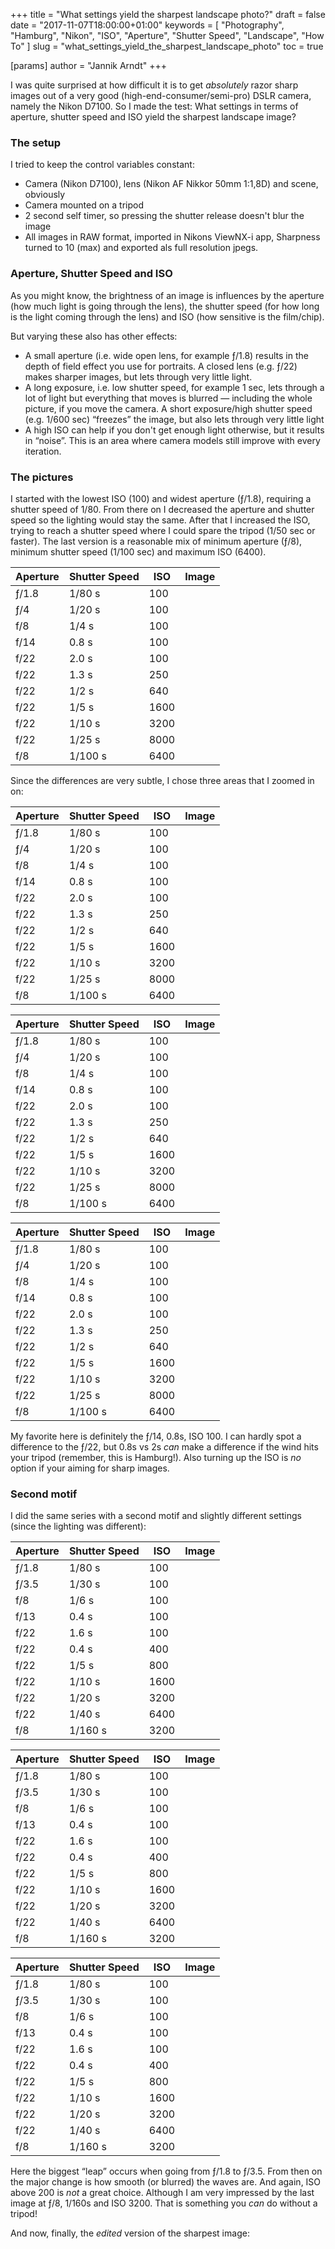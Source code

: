 +++
title = "What settings yield the sharpest landscape photo?"
draft = false
date = "2017-11-07T18:00:00+01:00"
keywords = [ "Photography", "Hamburg", "Nikon", "ISO", "Aperture", "Shutter Speed", "Landscape", "How To" ]
slug = "what_settings_yield_the_sharpest_landscape_photo"
toc = true

[params]
  author = "Jannik Arndt"
+++

I was quite surprised at how difficult it is to get _absolutely_ razor sharp images out of a very good (high-end-consumer/semi-pro) DSLR camera, namely the Nikon D7100. So I made the test: What settings in terms of aperture, shutter speed and ISO yield the sharpest landscape image?

<!--more-->

### The setup

I tried to keep the control variables constant:

* Camera (Nikon D7100), lens (Nikon AF Nikkor 50mm 1:1,8D) and scene, obviously
* Camera mounted on a tripod
* 2 second self timer, so pressing the shutter release doesn't blur the image
* All images in RAW format, imported in Nikons ViewNX-i app, Sharpness turned to 10 (max) and exported als full resolution jpegs. 

### Aperture, Shutter Speed and ISO

As you might know, the brightness of an image is influences by the aperture (how much light is going through the lens), the shutter speed (for how long is the light coming through the lens) and ISO (how sensitive is the film/chip). 

But varying these also has other effects: 
* A small aperture (i.e. wide open lens, for example ƒ/1.8) results in the depth of field effect you use for portraits. A closed lens (e.g. ƒ/22) makes sharper images, but lets through very little light.
* A long exposure, i.e. low shutter speed, for example 1 sec, lets through a lot of light but everything that moves is blurred — including the whole picture, if you move the camera. A short exposure/high shutter speed (e.g. 1/600 sec) “freezes” the image, but also lets through very little light
* A high ISO can help if you don't get enough light otherwise, but it results in “noise”. This is an area where camera models still improve with every iteration.

### The pictures

I started with the lowest ISO (100) and widest aperture (ƒ/1.8), requiring a shutter speed of 1/80. From there on I decreased the aperture and shutter speed so the lighting would stay the same. After that I increased the ISO, trying to reach a shutter speed where I could spare the tripod (1/50 sec or faster). The last version is a reasonable mix of minimum aperture (ƒ/8), minimum shutter speed (1/100 sec) and maximum ISO (6400).

| Aperture | Shutter Speed |  ISO | Image |
| -------- | ------------- | ---- | ----- |
| ƒ/1.8    | 1/80 s        |  100 | <a href="/blog/2017/11/sharpest_photo/DSC_0119.jpg"><img src="/blog/2017/11/sharpest_photo/DSC_0119.jpg" alt=""></a> |
| ƒ/4      | 1/20 s        |  100 | <a href="/blog/2017/11/sharpest_photo/DSC_0122.jpg"><img src="/blog/2017/11/sharpest_photo/DSC_0122.jpg" alt=""></a> |
| f/8      | 1/4 s         |  100 | <a href="/blog/2017/11/sharpest_photo/DSC_0125.jpg"><img src="/blog/2017/11/sharpest_photo/DSC_0125.jpg" alt=""></a> |
| f/14     | 0.8 s         |  100 | <a href="/blog/2017/11/sharpest_photo/DSC_0126.jpg"><img src="/blog/2017/11/sharpest_photo/DSC_0126.jpg" alt=""></a> |
| f/22     | 2.0 s         |  100 | <a href="/blog/2017/11/sharpest_photo/DSC_0130.jpg"><img src="/blog/2017/11/sharpest_photo/DSC_0130.jpg" alt=""></a> |
| f/22     | 1.3 s         |  250 | <a href="/blog/2017/11/sharpest_photo/DSC_0132.jpg"><img src="/blog/2017/11/sharpest_photo/DSC_0132.jpg" alt=""></a> |
| f/22     | 1/2 s         |  640 | <a href="/blog/2017/11/sharpest_photo/DSC_0133.jpg"><img src="/blog/2017/11/sharpest_photo/DSC_0133.jpg" alt=""></a> |
| f/22     | 1/5 s         | 1600 | <a href="/blog/2017/11/sharpest_photo/DSC_0134.jpg"><img src="/blog/2017/11/sharpest_photo/DSC_0134.jpg" alt=""></a> |
| f/22     | 1/10 s        | 3200 | <a href="/blog/2017/11/sharpest_photo/DSC_0136.jpg"><img src="/blog/2017/11/sharpest_photo/DSC_0136.jpg" alt=""></a> |
| f/22     | 1/25 s        | 8000 | <a href="/blog/2017/11/sharpest_photo/DSC_0138.jpg"><img src="/blog/2017/11/sharpest_photo/DSC_0138.jpg" alt=""></a> |
| f/8      | 1/100 s       | 6400 | <a href="/blog/2017/11/sharpest_photo/DSC_0142.jpg"><img src="/blog/2017/11/sharpest_photo/DSC_0142.jpg" alt=""></a> |

Since the differences are very subtle, I chose three areas that I zoomed in on:

| Aperture | Shutter Speed |  ISO | Image |
| -------- | ------------- | ---- | ----- |
| ƒ/1.8    | 1/80 s        |  100 | <a href="/blog/2017/11/sharpest_photo/DSC_0119_cropped_1.jpg"><img src="/blog/2017/11/sharpest_photo/DSC_0119_cropped_1.jpg" alt=""></a> |
| ƒ/4      | 1/20 s        |  100 | <a href="/blog/2017/11/sharpest_photo/DSC_0122_cropped_1.jpg"><img src="/blog/2017/11/sharpest_photo/DSC_0122_cropped_1.jpg" alt=""></a> |
| f/8      | 1/4 s         |  100 | <a href="/blog/2017/11/sharpest_photo/DSC_0125_cropped_1.jpg"><img src="/blog/2017/11/sharpest_photo/DSC_0125_cropped_1.jpg" alt=""></a> |
| f/14     | 0.8 s         |  100 | <a href="/blog/2017/11/sharpest_photo/DSC_0126_cropped_1.jpg"><img src="/blog/2017/11/sharpest_photo/DSC_0126_cropped_1.jpg" alt=""></a> |
| f/22     | 2.0 s         |  100 | <a href="/blog/2017/11/sharpest_photo/DSC_0130_cropped_1.jpg"><img src="/blog/2017/11/sharpest_photo/DSC_0130_cropped_1.jpg" alt=""></a> |
| f/22     | 1.3 s         |  250 | <a href="/blog/2017/11/sharpest_photo/DSC_0132_cropped_1.jpg"><img src="/blog/2017/11/sharpest_photo/DSC_0132_cropped_1.jpg" alt=""></a> |
| f/22     | 1/2 s         |  640 | <a href="/blog/2017/11/sharpest_photo/DSC_0133_cropped_1.jpg"><img src="/blog/2017/11/sharpest_photo/DSC_0133_cropped_1.jpg" alt=""></a> |
| f/22     | 1/5 s         | 1600 | <a href="/blog/2017/11/sharpest_photo/DSC_0134_cropped_1.jpg"><img src="/blog/2017/11/sharpest_photo/DSC_0134_cropped_1.jpg" alt=""></a> |
| f/22     | 1/10 s        | 3200 | <a href="/blog/2017/11/sharpest_photo/DSC_0136_cropped_1.jpg"><img src="/blog/2017/11/sharpest_photo/DSC_0136_cropped_1.jpg" alt=""></a> |
| f/22     | 1/25 s        | 8000 | <a href="/blog/2017/11/sharpest_photo/DSC_0138_cropped_1.jpg"><img src="/blog/2017/11/sharpest_photo/DSC_0138_cropped_1.jpg" alt=""></a> |
| f/8      | 1/100 s       | 6400 | <a href="/blog/2017/11/sharpest_photo/DSC_0142_cropped_1.jpg"><img src="/blog/2017/11/sharpest_photo/DSC_0142_cropped_1.jpg" alt=""></a> |

| Aperture | Shutter Speed |  ISO | Image |
| -------- | ------------- | ---- | ----- |
| ƒ/1.8    | 1/80 s        |  100 | <a href="/blog/2017/11/sharpest_photo/DSC_0119_cropped_2.jpg"><img src="/blog/2017/11/sharpest_photo/DSC_0119_cropped_2.jpg" alt=""></a> |
| ƒ/4      | 1/20 s        |  100 | <a href="/blog/2017/11/sharpest_photo/DSC_0122_cropped_2.jpg"><img src="/blog/2017/11/sharpest_photo/DSC_0122_cropped_2.jpg" alt=""></a> |
| f/8      | 1/4 s         |  100 | <a href="/blog/2017/11/sharpest_photo/DSC_0125_cropped_2.jpg"><img src="/blog/2017/11/sharpest_photo/DSC_0125_cropped_2.jpg" alt=""></a> |
| f/14     | 0.8 s         |  100 | <a href="/blog/2017/11/sharpest_photo/DSC_0126_cropped_2.jpg"><img src="/blog/2017/11/sharpest_photo/DSC_0126_cropped_2.jpg" alt=""></a> |
| f/22     | 2.0 s         |  100 | <a href="/blog/2017/11/sharpest_photo/DSC_0130_cropped_2.jpg"><img src="/blog/2017/11/sharpest_photo/DSC_0130_cropped_2.jpg" alt=""></a> |
| f/22     | 1.3 s         |  250 | <a href="/blog/2017/11/sharpest_photo/DSC_0132_cropped_2.jpg"><img src="/blog/2017/11/sharpest_photo/DSC_0132_cropped_2.jpg" alt=""></a> |
| f/22     | 1/2 s         |  640 | <a href="/blog/2017/11/sharpest_photo/DSC_0133_cropped_2.jpg"><img src="/blog/2017/11/sharpest_photo/DSC_0133_cropped_2.jpg" alt=""></a> |
| f/22     | 1/5 s         | 1600 | <a href="/blog/2017/11/sharpest_photo/DSC_0134_cropped_2.jpg"><img src="/blog/2017/11/sharpest_photo/DSC_0134_cropped_2.jpg" alt=""></a> |
| f/22     | 1/10 s        | 3200 | <a href="/blog/2017/11/sharpest_photo/DSC_0136_cropped_2.jpg"><img src="/blog/2017/11/sharpest_photo/DSC_0136_cropped_2.jpg" alt=""></a> |
| f/22     | 1/25 s        | 8000 | <a href="/blog/2017/11/sharpest_photo/DSC_0138_cropped_2.jpg"><img src="/blog/2017/11/sharpest_photo/DSC_0138_cropped_2.jpg" alt=""></a> |
| f/8      | 1/100 s       | 6400 | <a href="/blog/2017/11/sharpest_photo/DSC_0142_cropped_2.jpg"><img src="/blog/2017/11/sharpest_photo/DSC_0142_cropped_2.jpg" alt=""></a> |

| Aperture | Shutter Speed |  ISO | Image |
| -------- | ------------- | ---- | ----- |
| ƒ/1.8    | 1/80 s        |  100 | <a href="/blog/2017/11/sharpest_photo/DSC_0119_cropped_3.jpg"><img src="/blog/2017/11/sharpest_photo/DSC_0119_cropped_3.jpg" alt=""></a> |
| ƒ/4      | 1/20 s        |  100 | <a href="/blog/2017/11/sharpest_photo/DSC_0122_cropped_3.jpg"><img src="/blog/2017/11/sharpest_photo/DSC_0122_cropped_3.jpg" alt=""></a> |
| f/8      | 1/4 s         |  100 | <a href="/blog/2017/11/sharpest_photo/DSC_0125_cropped_3.jpg"><img src="/blog/2017/11/sharpest_photo/DSC_0125_cropped_3.jpg" alt=""></a> |
| f/14     | 0.8 s         |  100 | <a href="/blog/2017/11/sharpest_photo/DSC_0126_cropped_3.jpg"><img src="/blog/2017/11/sharpest_photo/DSC_0126_cropped_3.jpg" alt=""></a> |
| f/22     | 2.0 s         |  100 | <a href="/blog/2017/11/sharpest_photo/DSC_0130_cropped_3.jpg"><img src="/blog/2017/11/sharpest_photo/DSC_0130_cropped_3.jpg" alt=""></a> |
| f/22     | 1.3 s         |  250 | <a href="/blog/2017/11/sharpest_photo/DSC_0132_cropped_3.jpg"><img src="/blog/2017/11/sharpest_photo/DSC_0132_cropped_3.jpg" alt=""></a> |
| f/22     | 1/2 s         |  640 | <a href="/blog/2017/11/sharpest_photo/DSC_0133_cropped_3.jpg"><img src="/blog/2017/11/sharpest_photo/DSC_0133_cropped_3.jpg" alt=""></a> |
| f/22     | 1/5 s         | 1600 | <a href="/blog/2017/11/sharpest_photo/DSC_0134_cropped_3.jpg"><img src="/blog/2017/11/sharpest_photo/DSC_0134_cropped_3.jpg" alt=""></a> |
| f/22     | 1/10 s        | 3200 | <a href="/blog/2017/11/sharpest_photo/DSC_0136_cropped_3.jpg"><img src="/blog/2017/11/sharpest_photo/DSC_0136_cropped_3.jpg" alt=""></a> |
| f/22     | 1/25 s        | 8000 | <a href="/blog/2017/11/sharpest_photo/DSC_0138_cropped_3.jpg"><img src="/blog/2017/11/sharpest_photo/DSC_0138_cropped_3.jpg" alt=""></a> |
| f/8      | 1/100 s       | 6400 | <a href="/blog/2017/11/sharpest_photo/DSC_0142_cropped_3.jpg"><img src="/blog/2017/11/sharpest_photo/DSC_0142_cropped_3.jpg" alt=""></a> |

My favorite here is definitely the ƒ/14, 0.8s, ISO 100. I can hardly spot a difference to the ƒ/22, but 0.8s vs 2s _can_ make a difference if the wind hits your tripod (remember, this is Hamburg!).
Also turning up the ISO is _no_ option if your aiming for sharp images. 

### Second motif

I did the same series with a second motif and slightly different settings (since the lighting was different):

| Aperture | Shutter Speed |  ISO | Image |
| -------- | ------------- | ---- | ----- |
| ƒ/1.8    | 1/80 s        |  100 | <a href="/blog/2017/11/sharpest_photo/DSC_0144.jpg"><img src="/blog/2017/11/sharpest_photo/DSC_0144.jpg" alt=""></a> |
| ƒ/3.5    | 1/30 s        |  100 | <a href="/blog/2017/11/sharpest_photo/DSC_0147.jpg"><img src="/blog/2017/11/sharpest_photo/DSC_0147.jpg" alt=""></a> |
| f/8      | 1/6 s         |  100 | <a href="/blog/2017/11/sharpest_photo/DSC_0149.jpg"><img src="/blog/2017/11/sharpest_photo/DSC_0149.jpg" alt=""></a> |
| f/13     | 0.4 s         |  100 | <a href="/blog/2017/11/sharpest_photo/DSC_0150.jpg"><img src="/blog/2017/11/sharpest_photo/DSC_0150.jpg" alt=""></a> |
| f/22     | 1.6 s         |  100 | <a href="/blog/2017/11/sharpest_photo/DSC_0152.jpg"><img src="/blog/2017/11/sharpest_photo/DSC_0152.jpg" alt=""></a> |
| f/22     | 0.4 s         |  400 | <a href="/blog/2017/11/sharpest_photo/DSC_0154.jpg"><img src="/blog/2017/11/sharpest_photo/DSC_0154.jpg" alt=""></a> |
| f/22     | 1/5 s         |  800 | <a href="/blog/2017/11/sharpest_photo/DSC_0155.jpg"><img src="/blog/2017/11/sharpest_photo/DSC_0155.jpg" alt=""></a> |
| f/22     | 1/10 s        | 1600 | <a href="/blog/2017/11/sharpest_photo/DSC_0156.jpg"><img src="/blog/2017/11/sharpest_photo/DSC_0156.jpg" alt=""></a> |
| f/22     | 1/20 s        | 3200 | <a href="/blog/2017/11/sharpest_photo/DSC_0157.jpg"><img src="/blog/2017/11/sharpest_photo/DSC_0157.jpg" alt=""></a> |
| f/22     | 1/40 s        | 6400 | <a href="/blog/2017/11/sharpest_photo/DSC_0158.jpg"><img src="/blog/2017/11/sharpest_photo/DSC_0158.jpg" alt=""></a> |
| f/8      | 1/160 s       | 3200 | <a href="/blog/2017/11/sharpest_photo/DSC_0162.jpg"><img src="/blog/2017/11/sharpest_photo/DSC_0162.jpg" alt=""></a> |

| Aperture | Shutter Speed |  ISO | Image |
| -------- | ------------- | ---- | ----- |
| ƒ/1.8    | 1/80 s        |  100 | <a href="/blog/2017/11/sharpest_photo/DSC_0144_cropped_1.jpg"><img src="/blog/2017/11/sharpest_photo/DSC_0144_cropped_1.jpg" alt=""></a> |
| ƒ/3.5    | 1/30 s        |  100 | <a href="/blog/2017/11/sharpest_photo/DSC_0147_cropped_1.jpg"><img src="/blog/2017/11/sharpest_photo/DSC_0147_cropped_1.jpg" alt=""></a> |
| f/8      | 1/6 s         |  100 | <a href="/blog/2017/11/sharpest_photo/DSC_0149_cropped_1.jpg"><img src="/blog/2017/11/sharpest_photo/DSC_0149_cropped_1.jpg" alt=""></a> |
| f/13     | 0.4 s         |  100 | <a href="/blog/2017/11/sharpest_photo/DSC_0150_cropped_1.jpg"><img src="/blog/2017/11/sharpest_photo/DSC_0150_cropped_1.jpg" alt=""></a> |
| f/22     | 1.6 s         |  100 | <a href="/blog/2017/11/sharpest_photo/DSC_0152_cropped_1.jpg"><img src="/blog/2017/11/sharpest_photo/DSC_0152_cropped_1.jpg" alt=""></a> |
| f/22     | 0.4 s         |  400 | <a href="/blog/2017/11/sharpest_photo/DSC_0154_cropped_1.jpg"><img src="/blog/2017/11/sharpest_photo/DSC_0154_cropped_1.jpg" alt=""></a> |
| f/22     | 1/5 s         |  800 | <a href="/blog/2017/11/sharpest_photo/DSC_0155_cropped_1.jpg"><img src="/blog/2017/11/sharpest_photo/DSC_0155_cropped_1.jpg" alt=""></a> |
| f/22     | 1/10 s        | 1600 | <a href="/blog/2017/11/sharpest_photo/DSC_0156_cropped_1.jpg"><img src="/blog/2017/11/sharpest_photo/DSC_0156_cropped_1.jpg" alt=""></a> |
| f/22     | 1/20 s        | 3200 | <a href="/blog/2017/11/sharpest_photo/DSC_0157_cropped_1.jpg"><img src="/blog/2017/11/sharpest_photo/DSC_0157_cropped_1.jpg" alt=""></a> |
| f/22     | 1/40 s        | 6400 | <a href="/blog/2017/11/sharpest_photo/DSC_0158_cropped_1.jpg"><img src="/blog/2017/11/sharpest_photo/DSC_0158_cropped_1.jpg" alt=""></a> |
| f/8      | 1/160 s       | 3200 | <a href="/blog/2017/11/sharpest_photo/DSC_0162_cropped_1.jpg"><img src="/blog/2017/11/sharpest_photo/DSC_0162_cropped_1.jpg" alt=""></a> |

| Aperture | Shutter Speed |  ISO | Image |
| -------- | ------------- | ---- | ----- |
| ƒ/1.8    | 1/80 s        |  100 | <a href="/blog/2017/11/sharpest_photo/DSC_0144_cropped_2.jpg"><img src="/blog/2017/11/sharpest_photo/DSC_0144_cropped_2.jpg" alt=""></a> |
| ƒ/3.5    | 1/30 s        |  100 | <a href="/blog/2017/11/sharpest_photo/DSC_0147_cropped_2.jpg"><img src="/blog/2017/11/sharpest_photo/DSC_0147_cropped_2.jpg" alt=""></a> |
| f/8      | 1/6 s         |  100 | <a href="/blog/2017/11/sharpest_photo/DSC_0149_cropped_2.jpg"><img src="/blog/2017/11/sharpest_photo/DSC_0149_cropped_2.jpg" alt=""></a> |
| f/13     | 0.4 s         |  100 | <a href="/blog/2017/11/sharpest_photo/DSC_0150_cropped_2.jpg"><img src="/blog/2017/11/sharpest_photo/DSC_0150_cropped_2.jpg" alt=""></a> |
| f/22     | 1.6 s         |  100 | <a href="/blog/2017/11/sharpest_photo/DSC_0152_cropped_2.jpg"><img src="/blog/2017/11/sharpest_photo/DSC_0152_cropped_2.jpg" alt=""></a> |
| f/22     | 0.4 s         |  400 | <a href="/blog/2017/11/sharpest_photo/DSC_0154_cropped_2.jpg"><img src="/blog/2017/11/sharpest_photo/DSC_0154_cropped_2.jpg" alt=""></a> |
| f/22     | 1/5 s         |  800 | <a href="/blog/2017/11/sharpest_photo/DSC_0155_cropped_2.jpg"><img src="/blog/2017/11/sharpest_photo/DSC_0155_cropped_2.jpg" alt=""></a> |
| f/22     | 1/10 s        | 1600 | <a href="/blog/2017/11/sharpest_photo/DSC_0156_cropped_2.jpg"><img src="/blog/2017/11/sharpest_photo/DSC_0156_cropped_2.jpg" alt=""></a> |
| f/22     | 1/20 s        | 3200 | <a href="/blog/2017/11/sharpest_photo/DSC_0157_cropped_2.jpg"><img src="/blog/2017/11/sharpest_photo/DSC_0157_cropped_2.jpg" alt=""></a> |
| f/22     | 1/40 s        | 6400 | <a href="/blog/2017/11/sharpest_photo/DSC_0158_cropped_2.jpg"><img src="/blog/2017/11/sharpest_photo/DSC_0158_cropped_2.jpg" alt=""></a> |
| f/8      | 1/160 s       | 3200 | <a href="/blog/2017/11/sharpest_photo/DSC_0162_cropped_2.jpg"><img src="/blog/2017/11/sharpest_photo/DSC_0162_cropped_2.jpg" alt=""></a> |

Here the biggest “leap” occurs when going from ƒ/1.8 to ƒ/3.5. From then on the major change is how smooth (or blurred) the waves are. And again, ISO above 200 is _not_ a great choice. Although I am very impressed by the last image at ƒ/8, 1/160s and ISO 3200. That is something you _can_ do without a tripod!

And now, finally, the _edited_ version of the sharpest image:

<a href="/blog/2017/11/hausmeisterwohnung.jpg"><img src="/blog/2017/11/hausmeisterwohnung.jpg" alt=""></a>